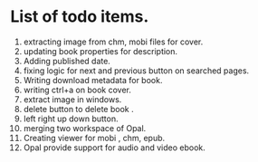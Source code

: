
List of todo items.
===
1. extracting image from chm, mobi files for cover.
2. updating book properties for description.
3. Adding published date.
4. fixing logic for next and previous button on searched pages.
5. Writing download metadata for book.
6. writing ctrl+a on book cover.
7. extract image in windows.
8. delete button to delete book .
9. left right up down button.
10. merging two workspace of Opal.
11. Creating viewer for mobi , chm, epub.
12. Opal provide support for audio and video ebook.